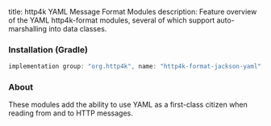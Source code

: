 title: http4k YAML Message Format Modules
description: Feature overview of the YAML http4k-format modules, several of which support auto-marshalling into data classes.

### Installation (Gradle)

```groovy
implementation group: "org.http4k", name: "http4k-format-jackson-yaml", version: "3.279.0"
```

### About
These modules add the ability to use YAML as a first-class citizen when reading from and to HTTP messages. 

[http4k]: https://http4k.org
